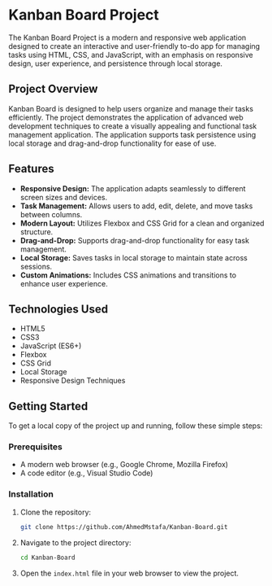 # Kanban Board Project

The Kanban Board Project is a modern and responsive web application designed to create an interactive and user-friendly to-do app for managing tasks using HTML, CSS, and JavaScript, with an emphasis on responsive design, user experience, and persistence through local storage.

## Project Overview

Kanban Board is designed to help users organize and manage their tasks efficiently. The project demonstrates the application of advanced web development techniques to create a visually appealing and functional task management application. The application supports task persistence using local storage and drag-and-drop functionality for ease of use.

## Features

- **Responsive Design:** The application adapts seamlessly to different screen sizes and devices.
- **Task Management:** Allows users to add, edit, delete, and move tasks between columns.
- **Modern Layout:** Utilizes Flexbox and CSS Grid for a clean and organized structure.
- **Drag-and-Drop:** Supports drag-and-drop functionality for easy task management.
- **Local Storage:** Saves tasks in local storage to maintain state across sessions.
- **Custom Animations:** Includes CSS animations and transitions to enhance user experience.

## Technologies Used

- HTML5
- CSS3
- JavaScript (ES6+)
- Flexbox
- CSS Grid
- Local Storage
- Responsive Design Techniques

## Getting Started

To get a local copy of the project up and running, follow these simple steps:

### Prerequisites

- A modern web browser (e.g., Google Chrome, Mozilla Firefox)
- A code editor (e.g., Visual Studio Code)

### Installation

1. Clone the repository:
    ```bash
    git clone https://github.com/AhmedMstafa/Kanban-Board.git
    ```
2. Navigate to the project directory:
    ```bash
    cd Kanban-Board
    ```
3. Open the `index.html` file in your web browser to view the project.
